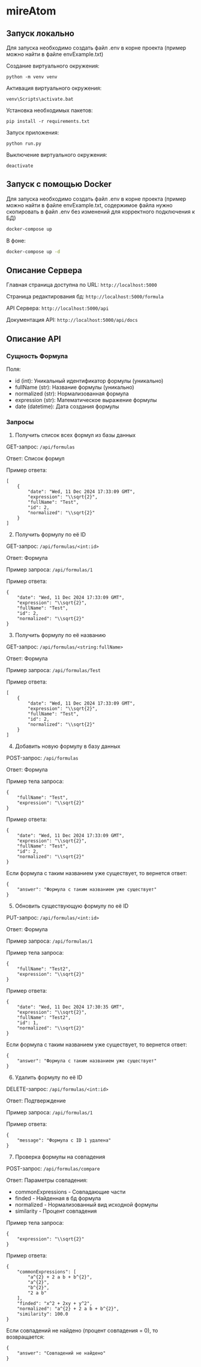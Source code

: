 # mireAtom

## Запуск локально

Для запуска необходимо создать файл .env в корне проекта (пример можно найти в файле envExample.txt)

Создание виртуального окружения:
```
python -m venv venv
```

Активация виртуального окружения:
```
venv\Scripts\activate.bat
```

Установка необходимых пакетов:
```
pip install -r requirements.txt
```

Запуск приложения:
```
python run.py
```

Выключение виртуального окружения:
```
deactivate
```

## Запуск с помощью Docker
Для запуска необходимо создать файл .env в корне проекта (пример можно найти в файле envExample.txt, содержимое файла нужно скопировать в файл .env без изменений для корректного подключения к БД)
```bash
docker-compose up
```
В фоне:
```bash
docker-compose up -d
```

## Описание Сервера

Главная страница доступна по URL: `http://localhost:5000`

Страница редактирования бд: `http://localhost:5000/formula`

API Сервера: `http://localhost:5000/api`

Документация API: `http://localhost:5000/api/docs`

## Описание API

### Сущность Формула

Поля:

- id (int): Уникальный идентификатор формулы (уникально)
- fullName (str): Название формулы (уникально)
- normalized (str): Нормализованная формула
- expression (str): Математическое выражение формулы
- date (datetime): Дата создания формулы

### Запросы

1. Получить список всех формул из базы данных

GET-запрос: `/api/formulas`

Ответ: Список формул

Пример ответа:
```
[
	{
		"date": "Wed, 11 Dec 2024 17:33:09 GMT",
		"expression": "\\sqrt{2}",
		"fullName": "Test",
		"id": 2,
		"normalized": "\\sqrt{2}"
	}
]
```

2. Получить формулу по её ID

GET-запрос: `/api/formulas/<int:id>`

Ответ: Формула

Пример запроса: `/api/formulas/1`

Пример ответа:
```
{
	"date": "Wed, 11 Dec 2024 17:33:09 GMT",
	"expression": "\\sqrt{2}",
	"fullName": "Test",
	"id": 2,
	"normalized": "\\sqrt{2}"
}
```

3. Получить формулу по её названию

GET-запрос: `/api/formulas/<string:fullName>`

Ответ: Формула

Пример запроса: `/api/formulas/Test`

Пример ответа:
```
[
	{
		"date": "Wed, 11 Dec 2024 17:33:09 GMT",
		"expression": "\\sqrt{2}",
		"fullName": "Test",
		"id": 2,
		"normalized": "\\sqrt{2}"
	}
]
```

4. Добавить новую формулу в базу данных

POST-запрос: `/api/formulas`

Ответ: Формула

Пример тела запроса:
```
{
	"fullName": "Test",
	"expression": "\\sqrt{2}"
}
```
Пример ответа:
```
{
	"date": "Wed, 11 Dec 2024 17:33:09 GMT",
	"expression": "\\sqrt{2}",
	"fullName": "Test",
	"id": 2,
	"normalized": "\\sqrt{2}"
}
```

Если формула с таким названием уже существует, то вернется ответ:
```
{
	"answer": "Формула с таким названием уже существует"
}
```

5. Обновить существующую формулу по её ID

PUT-запрос: `/api/formulas/<int:id>`

Ответ: Формула

Пример запроса: `/api/formulas/1`

Пример тела запроса:
```
{
	"fullName": "Test2",
	"expression": "\\sqrt{2}"
}
```
Пример ответа:
```
{
	"date": "Wed, 11 Dec 2024 17:30:35 GMT",
	"expression": "\\sqrt{2}",
	"fullName": "Test2",
	"id": 1,
	"normalized": "\\sqrt{2}"
}
```

Если формула с таким названием уже существует, то вернется ответ:
```
{
	"answer": "Формула с таким названием уже существует"
}
```

6. Удалить формулу по её ID

DELETE-запрос: `/api/formulas/<int:id>`

Ответ: Подтверждение

Пример запроса: `/api/formulas/1`

Пример ответа:
```
{
	"message": "Формула с ID 1 удалена"
}
```

7. Проверка формулы на совпадения

POST-запрос: `/api/formulas/compare`

Ответ: Параметры совпадения:
- commonExpressions - Совпадающие части
- finded - Найденная в бд формула
- normalized - Нормализованный вид исходной формулы
- similarity - Процент совпадения

Пример тела запроса:
```
{
	"expression": "\\sqrt{2}"
}
```
Пример ответа:
```
{
	"commonExpressions": [
		"a^{2} + 2 a b + b^{2}",
		"a^{2}",
		"b^{2}",
		"2 a b"
	],
	"finded": "x^2 + 2xy + y^2",
	"normalized": "a^{2} + 2 a b + b^{2}",
	"similarity": 100.0
}
```
Если совпадений не найдено (процент совпадения = 0), то возвращается:
```
{
	"answer": "Совпадений не найдено"
}
```

